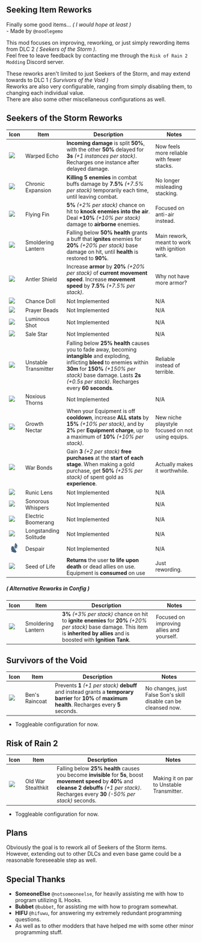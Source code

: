 ## Seeking Item Reworks

Finally some good items... _( I would hope at least )_<br> - Made by ``@noodlegemo``

This mod focuses on improving, reworking, or just simply rewording items from DLC 2 _( Seekers of the Storm )_.
<br>Feel free to leave feedback by contacting me through the ``Risk of Rain 2 Modding`` Discord server.

These reworks aren't limited to just Seekers of the Storm, and may extend towards to DLC 1 _( Survivors of the Void )_<br>Reworks are also very configurable, ranging from simply disabling them, to changing each individual value. <br>There are also some other miscellaneous configurations as well.

## Seekers of the Storm Reworks
| Icon | Item | Description | Notes |
|-|-|------|-|
|![](https://static.wikia.nocookie.net/riskofrain2_gamepedia_en/images/3/3e/Warped_Echo.png/revision/latest/scale-to-width-down/33?cb=20240828192226)|Warped Echo|**Incoming damage** is split **50%**, with the other **50%** delayed for **3s** _(+1 instances per stack)_. Recharges one instance after delayed damage.|Now feels more reliable with fewer stacks.|
|![](https://static.wikia.nocookie.net/riskofrain2_gamepedia_en/images/d/d0/Chronic_Expansion.png/revision/latest/scale-to-width-down/33?cb=20240828192616)|Chronic Expansion|**Killing 5 enemies** in combat buffs damage by **7.5%** _(+7.5% per stack)_ temporarily each time, until leaving combat.|No longer misleading stacking.|
|![](https://static.wikia.nocookie.net/riskofrain2_gamepedia_en/images/d/d0/Knockback_Fin.png/revision/latest/scale-to-width-down/33?cb=20240828192744)|Flying Fin|**5%** _(+2% per stack)_ chance on hit to **knock enemies into the air**. Deal **+10%** _(+10% per stack)_ damage to **airborne** enemies.|Focused on anti-air instead.|
|![](https://static.wikia.nocookie.net/riskofrain2_gamepedia_en/images/5/50/Bolstering_Lantern.png/revision/latest/scale-to-width-down/33?cb=20240828192831)|Smoldering Lantern|Falling below **50% health** grants a buff that **ignites** enemies for **20%** _(+20% per stack)_ base damage on hit, until **health** is restored to **90%**.|Main rework, meant to work with ignition tank.|
|![](https://static.wikia.nocookie.net/riskofrain2_gamepedia_en/images/f/f6/Antler_Shield.png/revision/latest/scale-to-width-down/33?cb=20240828193005)|Antler Shield|Increase **armor** by **20%** _(+20% per stack)_ of **current movement speed**. Increase **movement speed** by **7.5%** _(+7.5% per stack)_.|Why not have more armor?|
|![](https://static.wikia.nocookie.net/riskofrain2_gamepedia_en/images/e/e5/Chance_Doll.png/revision/latest/scale-to-width-down/33?cb=20240828192258)|Chance Doll|Not Implemented|N/A|
|![](https://static.wikia.nocookie.net/riskofrain2_gamepedia_en/images/3/36/Prayer_Beads.png/revision/latest/scale-to-width-down/33?cb=20240828192333)|Prayer Beads|Not Implemented|N/A|
|![](https://static.wikia.nocookie.net/riskofrain2_gamepedia_en/images/2/25/Luminous_Shot.png/revision/latest/scale-to-width-down/33?cb=20240828192722)|Luminous Shot|Not Implemented|N/A|
|![](https://static.wikia.nocookie.net/riskofrain2_gamepedia_en/images/e/e1/Sale_Star.png/revision/latest/scale-to-width-down/33?cb=20240828192850)|Sale Star|Not Implemented|N/A|
|![](https://static.wikia.nocookie.net/riskofrain2_gamepedia_en/images/e/e0/Unstable_Transmitter.png/revision/latest/scale-to-width-down/33?cb=20240828193252)|Unstable Transmitter|Falling below **25% health** causes you to fade away, becoming **intangible** and exploding, inflicting **bleed** to enemies within **30m** for **150%** _(+150% per stack)_ base damage. Lasts **2s** _(+0.5s per stack)_. Recharges every **60 seconds**.|Reliable instead of terrible.|
|![](https://static.wikia.nocookie.net/riskofrain2_gamepedia_en/images/4/4b/Noxious_Thorn.png/revision/latest/scale-to-width-down/33?cb=20240828193330)|Noxious Thorns|Not Implemented|N/A|
|![](https://static.wikia.nocookie.net/riskofrain2_gamepedia_en/images/8/8e/Growth_Nectar.png/revision/latest/scale-to-width-down/33?cb=20240828192126)|Growth Nectar|When your Equipment is off **cooldown**, increase **ALL stats** by **15%** _(+10% per stack)_, and by **2%** per **Equipment charge**, up to a maximum of **10%** _(+10% per stack)_.|New niche playstyle focused on not using equips.|
|![](https://static.wikia.nocookie.net/riskofrain2_gamepedia_en/images/7/75/War_Bonds.png/revision/latest/scale-to-width-down/33?cb=20240828192539)|War Bonds|Gain **3** _(+2 per stack)_ **free purchases** at the **start of each stage**. When making a gold purchase, get **50%** _(+25% per stack)_ of spent gold as **experience**.|Actually makes it worthwhile.|
|![](https://static.wikia.nocookie.net/riskofrain2_gamepedia_en/images/d/d3/Runic_Lens.png/revision/latest/scale-to-width-down/33?cb=20240828192929)|Runic Lens|Not Implemented|N/A|
|![](https://static.wikia.nocookie.net/riskofrain2_gamepedia_en/images/b/be/Sonorous_Whispers.png/revision/latest/scale-to-width-down/33?cb=20240828193034)|Sonorous Whispers|Not Implemented|N/A|
|![](https://static.wikia.nocookie.net/riskofrain2_gamepedia_en/images/8/8d/Electric_Boomerang.png/revision/latest/scale-to-width-down/33?cb=20240828193057)|Electric Boomerang|Not Implemented|N/A|
|![](https://static.wikia.nocookie.net/riskofrain2_gamepedia_en/images/8/8b/Longstanding_Solitude.png/revision/latest/scale-to-width-down/33?cb=20240828181518)|Longstanding Solitude|Not Implemented|N/A|
|![](https://github.com/elementGEMO/SeekingItemReworks/blob/master/MarkdownVisuals/NewLunarDownside.png?raw=true)|Despair|Not Implemented|N/A|
|![](https://static.wikia.nocookie.net/riskofrain2_gamepedia_en/images/9/9e/Seed_of_Life.png/revision/latest/scale-to-width-down/33?cb=20240828191958)|Seed of Life|**Returns** the user **to life upon death** or dead allies on use. Equipment is **consumed** on use|Just rewording.|

##### ( Alternative Reworks in Config )
| Icon | Item | Description | Notes |
|-|-|------|-|
|![](https://static.wikia.nocookie.net/riskofrain2_gamepedia_en/images/5/50/Bolstering_Lantern.png/revision/latest/scale-to-width-down/33?cb=20240828192831)|Smoldering Lantern|**3%** _(+3% per stack)_ chance on hit to **ignite enemies** for **20%** _(+20% per stack)_ base damage. This item is **inherited by allies** and is boosted with **Ignition Tank**.|Focused on improving allies and yourself.|

## Survivors of the Void
| Icon | Item | Description | Notes |
|-|-|------|-|
|![](https://static.wikia.nocookie.net/riskofrain2_gamepedia_en/images/2/25/Ben%27s_Raincoat.png/revision/latest/scale-to-width-down/33?cb=20220302043224)|Ben's Raincoat|Prevents **1** _(+1 per stack)_ **debuff** and instead grants a **temporary barrier** for **10%** of **maximum health**. Recharges every **5** seconds.|No changes, just False Son's skill disable can be cleansed now.|

- Toggleable configuration for now.

## Risk of Rain 2
| Icon | Item | Description | Notes |
|-|-|------|-|
|![](https://static.wikia.nocookie.net/riskofrain2_gamepedia_en/images/2/2c/Old_War_Stealthkit.png/revision/latest/scale-to-width-down/33?cb=20200129193125)|Old War Stealthkit|Falling below **25% health** causes you become **invisible** for **5s**, boost **movement speed** by **40%** and **cleanse 2 debuffs** _(+1 per stack)_. Recharges every **30** _(-50% per stack)_ seconds.|Making it on par to Unstable Transmitter.|

- Toggleable configuration for now.

## Plans

Obviously the goal is to rework all of Seekers of the Storm items.
<br>However, extending out to other DLCs and even base game could be a reasonable foreseeable step as well.

## Special Thanks
- **SomeoneElse** ``@notsomeoneelse``, for heavily assisting me with how to program utilizing IL Hooks.
- **Bubbet** ``@bubbet``, for assisting me with how to program somewhat.
- **HIFU** ``@hifuwu``, for answering my extremely redundant programming questions.
- As well as to other modders that have helped me with some other minor programming stuff.
